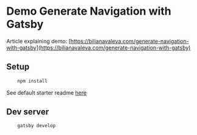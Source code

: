 # Demo Generate Navigation with Gatsby

Article explaining demo: [https://bilianavaleva.com/generate-navigation-with-gatsby](https://bilianavaleva.com/generate-navigation-with-gatsby)

## Setup

```bash
	npm install
```

See default starter readme [here](GATSBY-README.md)

## Dev server

```bash
	gatsby develop
```